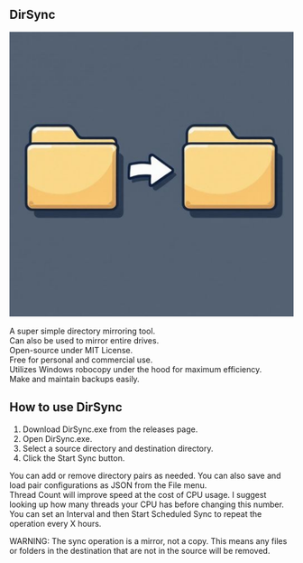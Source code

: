 ## DirSync  
![DirSync](DirSync_Small.jpg)  
  
A super simple directory mirroring tool.  
Can also be used to mirror entire drives.  
Open-source under MIT License.  
Free for personal and commercial use.  
Utilizes Windows robocopy under the hood for maximum efficiency.  
Make and maintain backups easily.
  
## How to use DirSync  
1. Download DirSync.exe from the releases page.  
2. Open DirSync.exe.  
3. Select a source directory and destination directory.  
4. Click the Start Sync button.

You can add or remove directory pairs as needed. You can also save and load pair configurations as JSON from the File menu.  
Thread Count will improve speed at the cost of CPU usage. I suggest looking up how many threads your CPU has before changing this number.  
You can set an Interval and then Start Scheduled Sync to repeat the operation every X hours.
  
WARNING: The sync operation is a mirror, not a copy. This means any files or folders in the destination that are not in the source will be removed.
